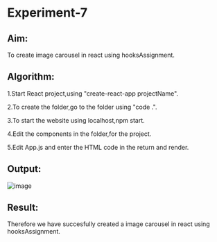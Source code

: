 # Experiment-7
## Aim:
To create image carousel in react using hooksAssignment.

## Algorithm:
1.Start React project,using "create-react-app projectName".

2.To create the folder,go to the folder using "code .".

3.To start the website using localhost,npm start.

4.Edit the components in the folder,for the project.

5.Edit App.js and enter the HTML code in the return and render.

## Output:


![image](https://github.com/ShamRathan/Image-Carousel/assets/93587823/d760427c-09a8-4f40-92e9-f80e4835904a)
## Result:
Therefore we have succesfully created a image carousel in react using hooksAssignment.
